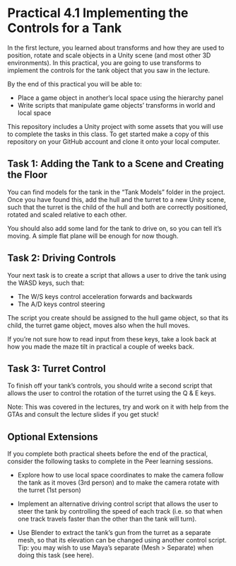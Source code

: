 # Practical 4.1 Implementing the Controls for a Tank

In the first lecture, you learned about transforms and how they are used to position, rotate and scale objects in a Unity scene (and most other 3D environments). In this practical, you are going to use transforms to implement the controls for the tank object that you saw in the lecture.

By the end of this practical you will be able to:

- Place a game object in another’s local space using the hierarchy panel
- Write scripts that manipulate game objects’ transforms in world and local space

This repository includes a Unity project with some assets that you will use to complete the tasks in this class. To get started make a copy of this repository on your GitHub account and clone it onto your local computer.

## Task 1: Adding the Tank to a Scene and Creating the Floor

You can find models for the tank in the “Tank Models” folder in the project. Once you have found this, add the hull and the turret to a new Unity scene, such that the turret is the child of the hull and both are correctly positioned, rotated and scaled relative to each other.

You should also add some land for the tank to drive on, so you can tell it’s moving. A simple flat plane will be enough for now though.

## Task 2: Driving Controls

Your next task is to create a script that allows a user to drive the tank using the WASD keys, such that:

- The W/S keys control acceleration forwards and backwards
- The A/D keys control steering

The script you create should be assigned to the hull game object, so that its child, the turret game object, moves also when the hull moves.

If you’re not sure how to read input from these keys, take a look back at how you made the maze tilt in practical a couple of weeks back.

## Task 3: Turret Control

To finish off your tank’s controls, you should write a second script that allows the user to control the rotation of the turret using the Q & E keys.

Note: This was covered in the lectures, try and work on it with help from the GTAs and consult the lecture slides if you get stuck! 

## Optional Extensions

If you complete both practical sheets before the end of the practical, consider the following tasks to complete in the Peer learning sessions. 

- Explore how to use local space coordinates to make the camera follow the tank as it moves (3rd person) and to make the camera rotate with the turret (1st person)
- Implement an alternative driving control script that allows the user to steer the tank by controlling the speed of each track (i.e. so that when one track travels faster than the other than the tank will turn).

- Use Blender to extract the tank’s gun from the turret as a separate mesh, so that its elevation can be changed using another control script. Tip: you may wish to use Maya’s separate (Mesh > Separate) when doing this task (see here).
